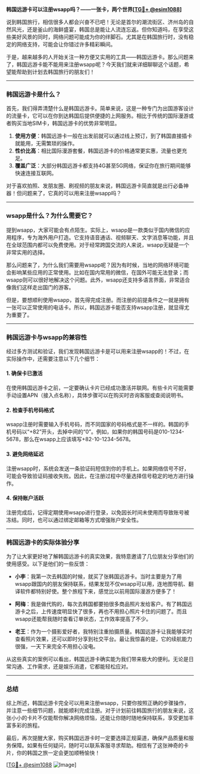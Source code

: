 **韩国远游卡可以注册wsapp吗？——一张卡，两个世界[[TG💪+ @esim1088](https://t.me/s/esim1088)]**

说到韩国旅行，相信很多人都会兴奋不已吧！无论是首尔的潮流街区、济州岛的自然风光，还是釜山的海鲜盛宴，韩国总是能让人流连忘返。但你知道吗，在享受这些美好风景的同时，网络问题可能成为你的绊脚石。尤其是在韩国旅行时，没有稳定的网络支持，可能会让你错过许多精彩瞬间。

于是，越来越多的人开始关注一种方便又实用的工具——韩国远游卡。那么问题来了，韩国远游卡能不能用来注册wsapp呢？今天我们就来详细聊聊这个话题，希望能帮助到计划去韩国旅行的朋友们！

---

### 韩国远游卡是什么？

首先，我们得弄清楚什么是韩国远游卡。简单来说，这是一种专门为出国游客设计的流量卡，它可以在你到达韩国后提供便捷的上网服务。相比于传统的国际漫游或者购买当地SIM卡，韩国远游卡的优势非常明显。

1. **使用方便**：韩国远游卡一般在出发前就可以通过线上预订，到了韩国直接插卡就能用，无需繁琐的操作。
2. **性价比高**：相比国际漫游套餐，韩国远游卡的价格通常更实惠，流量也更充足。
3. **覆盖广泛**：大部分韩国远游卡都支持4G甚至5G网络，保证你在旅行期间能够快速连接互联网。

对于喜欢拍照、发朋友圈、刷视频的朋友来说，韩国远游卡简直就是出行必备神器！但问题来了，它真的可以用来注册wsapp吗？

---

### wsapp是什么？为什么需要它？

提到wsapp，大家可能会有点陌生。实际上，wsapp是一款类似于国内微信的应用程序，专为海外用户打造。它支持语音通话、视频聊天、文字消息等功能，并且在全球范围内都可以免费使用。对于经常跨国交流的人来说，wsapp无疑是一个非常实用的选择。

那么问题来了，为什么我们需要用wsapp呢？因为有时候，当地的网络环境可能会影响某些应用的正常使用。比如在国内常用的微信，在国外可能无法登录；而wsapp则可以很好地解决这个问题。此外，wsapp还支持多语言界面，非常适合像我们这样走出国门的游客。

但是，要想顺利使用wsapp，首先得完成注册。而注册的前提条件之一就是拥有一张可以正常使用的电话卡。所以，韩国远游卡能否支持wsapp注册，就显得尤为重要了。

---

### 韩国远游卡与wsapp的兼容性

经过多方测试和验证，我们发现韩国远游卡是可以用来注册wsapp的！不过，在实际操作中，还需要注意以下几个细节：

#### 1. **确保卡已激活**
   在使用韩国远游卡之前，一定要确认卡片已经成功激活并联网。有些卡片可能需要手动设置APN（接入点名称），具体步骤可以在购买时咨询客服或查阅说明书。

#### 2. **检查手机号码格式**
   wsapp注册时需要输入手机号码，而不同国家的号码格式是不一样的。韩国的手机号码以“+82”开头，去掉中间的“0”。例如，如果你的韩国号码是010-1234-5678，那么在wsapp上应该填写+82-10-1234-5678。

#### 3. **避免网络延迟**
   注册wsapp时，系统会发送一条验证码短信到你的手机上。如果网络信号不好，可能会导致验证码接收失败。因此，在注册过程中尽量选择信号稳定的地方进行操作。

#### 4. **保持账户活跃**
   注册完成后，记得定期使用wsapp进行登录，以免因长时间未使用而导致账号被冻结。同时，也可以通过绑定邮箱等方式增强账户安全性。

---

### 韩国远游卡的实际体验分享

为了让大家更好地了解韩国远游卡的真实效果，我特意邀请了几位朋友分享他们的使用感受。以下是他们的一些反馈：

- **小李**：我第一次去韩国的时候，就买了张韩国远游卡。当时主要是为了用wsapp跟国内的朋友保持联系，结果发现不仅wsapp可以用，连地图导航、翻译软件都特别好使。整个旅程下来，感觉比以前用国际漫游方便多了！

- **阿梅**：我是做代购的，每次去韩国都要拍很多商品照片发给客户。有了韩国远游卡之后，上传速度明显快了很多，再也不用担心照片卡住的问题了。而且wsapp还能帮我随时查看订单状态，工作效率提高了不少。

- **老王**：作为一个摄影爱好者，我特别注重拍摄质量。韩国远游卡让我能够实时查看照片效果，还可以即时分享到社交平台。最让我惊喜的是，它的续航能力很强，一天下来完全不用担心没电。

从这些真实的案例可以看出，韩国远游卡确实能为我们带来极大的便利。无论是日常沟通、工作需求，还是娱乐消遣，它都能轻松应对。

---

### 总结

综上所述，韩国远游卡完全可以用来注册wsapp，只要你按照正确的步骤操作，并注意一些细节问题，就能顺利完成注册。对于计划前往韩国旅行的朋友来说，这张小小的卡片不仅能帮你解决网络烦恼，还能让你随时随地保持联系，享受更加丰富多彩的旅程。

最后，再次提醒大家，购买韩国远游卡时一定要选择正规渠道，确保产品质量和服务保障。如果有任何疑问，随时可以联系客服寻求帮助。相信有了这张神奇的卡片，你的韩国之旅一定会更加顺畅愉快！

[[TG💪+ @esim1088](https://t.me/s/esim1088) ![Image](https://i.postimg.cc/4NQfJmqS/Snipaste-2025-05-13-00-14-12.png)]